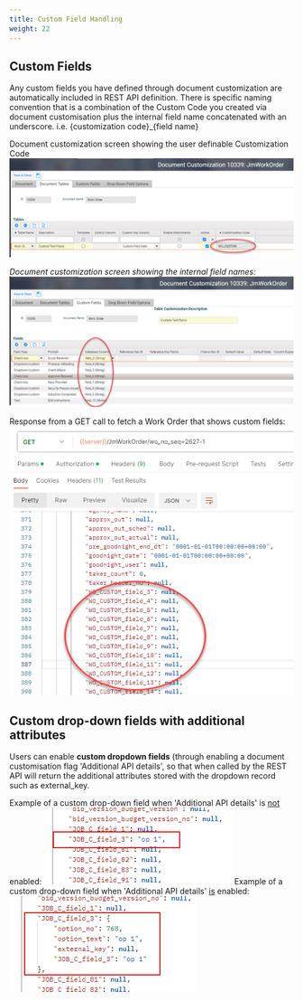 ```yaml
---
title: Custom Field Handling
weight: 22
---
```

## Custom Fields
Any custom fields you have defined through document customization are automatically included in REST API definition. There is specific naming convention that is a combination of the Custom Code you created via document customisation plus the internal field name concatenated with an underscore. i.e. {customization code}\_{field name}

Document customization screen showing the user definable Customization Code
![](assets/Pasted%20image%2020240801134803.png)

_Document customization screen showing the internal field names:_
![](assets/Pasted%20image%2020240801134849.png)

Response from a GET call to fetch a Work Order that shows custom fields:
![](assets/Pasted%20image%2020240801134928.png)


## Custom drop-down fields with additional attributes
Users can enable **custom dropdown fields** (through enabling a document customisation flag 'Additional API details', so that when called by the REST API will return the additional attributes stored with the dropdown record such as external_key.

Example of a custom drop-down field when 'Additional API details' is <u>not</u> enabled:
![|334](assets/Pasted%20image%2020250820122610.png)
Example of a custom drop-down field when 'Additional API details' <u>is</u> enabled:
![|332](assets/Pasted%20image%2020250820122824.png)


